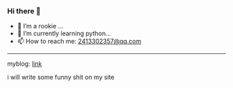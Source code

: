 ### Hi there 👋

- 🔭 I’m a rookie ...
- 🌱 I’m currently learning python...
- 📫 How to reach me: 2413302357@qq.com

---
myblog: [link](https://www.r1cardohj.fun/)

i will write some funny shit on my site

